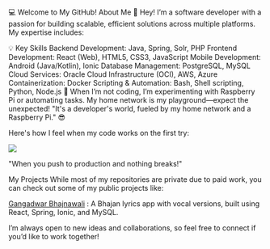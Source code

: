 💻 Welcome to My GitHub!
About Me
👋 Hey! I’m a software developer with a passion for building scalable, efficient solutions across multiple platforms. My expertise includes:

💡 Key Skills
Backend Development: Java, Spring, Solr, PHP
Frontend Development: React (Web), HTML5, CSS3, JavaScript
Mobile Development: Android (Java/Kotlin), Ionic
Database Management: PostgreSQL, MySQL
Cloud Services: Oracle Cloud Infrastructure (OCI), AWS, Azure
Containerization: Docker
Scripting & Automation: Bash, Shell scripting, Python, Node.js
🔧 When I’m not coding, I’m experimenting with Raspberry Pi or automating tasks. My home network is my playground—expect the unexpected! "It's a developer's world, fueled by my home network and a Raspberry Pi." 😎

Here's how I feel when my code works on the first try:

<img src="https://media4.giphy.com/media/v1.Y2lkPTc5MGI3NjExZjM3OHQ0ZjFtdTNpaW15YW15dXVodGVua2FhcDRxOThwdWFuMXRzayZlcD12MV9pbnRlcm5hbF9naWZfYnlfaWQmY3Q9Zw/YbXLZ6dymH758xSEbM/giphy.webp" >

"When you push to production and nothing breaks!"

My Projects
While most of my repositories are private due to paid work, you can check out some of my public projects like:

[Gangadwar Bhajnawali](https://www.gangadwar.in) : A Bhajan lyrics app with vocal versions, built using React, Spring, Ionic, and MySQL.

I’m always open to new ideas and collaborations, so feel free to connect if you’d like to work together! 
